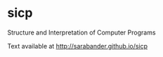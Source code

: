 # sicp
Structure and Interpretation of Computer Programs

Text available at http://sarabander.github.io/sicp
